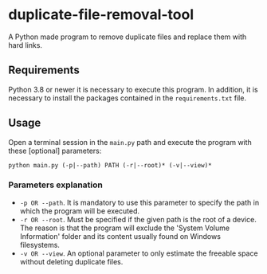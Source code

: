 # duplicate-file-removal-tool
A Python made program to remove duplicate files and replace them with hard links.

## Requirements
Python 3.8 or newer it is necessary to execute this program. In addition, it is necessary to install the packages contained in the ``requirements.txt`` file.

## Usage
Open a terminal session in the ``main.py`` path and execute the program with these [optional] parameters:
```
python main.py (-p|--path) PATH (-r|--root)* (-v|--view)*
```

### Parameters explanation
- ``-p OR --path``. It is mandatory to use this parameter to specify the path in which the program will be executed.
- ``-r OR --root``. Must be specified if the given path is the root of a device. The reason is that the program will exclude the 'System Volume Information' folder and its content usually found on Windows filesystems.
- ``-v OR --view``. An optional parameter to only estimate the freeable space without deleting duplicate files.